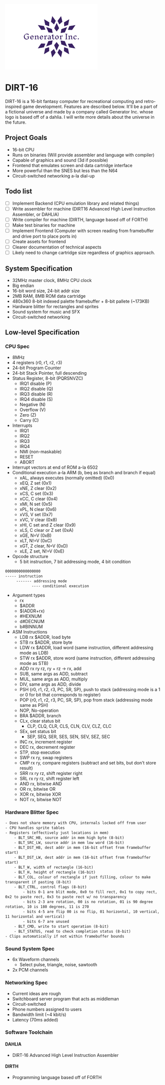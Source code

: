 <img src="frontend/assets/GenIncLockUpBackground.png" alt="Generator Inc. Logo" width="300pt"/>

# DIRT-16
DIRT-16 is a 16-bit fantasy computer for recreational computing and retro-inspired game development. Features are described below.
It'll be a part of a fictional universe and made by a company called Generator Inc. whose logo is based off of a dahlia. I will write more details about the universe in the future. 

## Project Goals
- 16-bit CPU
- Runs on binaries (Will provide assembler and language with compiler)
- Capable of graphics and sound (3d if possible)
- Frontend that emulates screen and data cartridge interface
- More powerful than the SNES but less than the N64
- Circuit-switched networking a-la dial-up

## Todo list
- [ ] Implement Backend (CPU emulation library and related things)
- [ ] Write assembler for machine (DIRT16 Advanced High Level Instruction Assembler, or DAHLIA)
- [ ] Write compiler for machine (DIRTH, language based off of FORTH)
- [ ] Make test binaries for machine
- [ ] Implement Frontend (Computer with screen reading from framebuffer and drive port to place ports in)
- [ ] Create assets for frontend
- [ ] Clearer documentation of technical aspects
- [ ] Likely need to change cartridge size regardless of graphics approach.

## System Specification
- 32MHz master clock, 8MHz CPU clock
- Big endian
- 16-bit word size, 24-bit addr size
- 2MB RAM, 8MB ROM data cartridge
- 480x360 8-bit indexed palette framebuffer + 8-bit pallete (~173KB)
- Hardware blitter for rectangles and sprites
- Sound system for music and SFX
- Circuit-switched networking

## Low-level Specification

### CPU Spec
- 8MHz
- 4 registers (r0, r1, r2, r3)
- 24-bit Program Counter
- 24-bit Stack Pointer, full descending
- Status Register, 8-bit (PQRSNVZC)
    - IRQ1 disable (P)
    - IRQ2 disable (Q)
    - IRQ3 disable (R)
    - IRQ4 disable (S)
    - Negative (N)
    - Overflow (V)
    - Zero (Z)
    - Carry (C)
- Interrupts
    - IRQ1
    - IRQ2
    - IRQ3
    - IRQ4
    - NMI (non-maskable)
    - RESET
    - ABORT
- Interrupt vectors at end of ROM a-la 6502
- Conditional execution a-la ARM (b, beq as branch and branch if equal)
    - xAL, always executes (normally omitted) (0x0)
    - xEQ, Z set (0x1)
    - xNE, Z clear (0x2)
    - xCS, C set (0x3)
    - xCC, C clear (0x4)
    - xMI, N set (0x5)
    - xPL, N clear (0x6)
    - xVS, V set (0x7)
    - xVC, V clear (0x8)
    - xHI, C set and Z clear (0x9)
    - xLS, C clear or Z set (0xA)
    - xGE, N=V (0xB)
    - xLT, N!=V (0xC)
    - xGT, Z clear, N=V (0xD)
    - xLE, Z set, N!=V (0xE)
- Opcode structure
    - 5 bit instruction,  7 bit addressing mode, 4 bit condition
```
0000000000000000
----- instruction
     ------- addressing mode
            ---- conditional execution
```
- Argument types
    - rx
    - $ADDR
    - $(ADDR+rx)
    - #HEXNUM
    - d#DECNUM
    - b#BINNUM
- ASM Instructions
    - LDB rx $ADDR, load byte
    - STB rx $ADDR, store byte
    - LDW rx $ADDR, load word (same instruction, different addressing mode as LDB)
    - STW rx $ADDR, store word (same instruction, different addressing mode as STB)
    - ADD rx ry rz, ry + rz -> rx, add
    - SUB, same args as ADD, subtract
    - MUL, same args as ADD, multiply
    - DIV, same args as ADD, divide
    - PSH {r0, r1, r2, r3, PC, SR, SP}, push to stack (addressing mode is a 1 or 0 for bit that corresponds to register)
    - POP {r0, r1, r2, r3, PC, SR, SP}, pop from stack (addressing mode same as PSH)
    - NOP, No-operation
    - BRA $ADDR, branch
    - CLx, clear status bit
        - CLP, CLQ, CLR, CLS, CLN, CLV, CLZ, CLC 
    - SEx, set status bit
        - SEP, SEQ, SER, SES, SEN, SEV, SEZ, SEC
    - INC rx, increment register
    - DEC rx, decrement register
    - STP, stop execution
    - SWP rx ry, swap registers
    - CMP rx ry, compare registers (subtract and set bits, but don't store result)
    - SRR rx ry rz, shift register right
    - SRL rx ry rz, shift register left
    - AND rx, bitwise AND
    - OR rx, bitwise OR
    - XOR rx, bitwise XOR
    - NOT rx, bitwise NOT

### Hardware Blitter Spec
    - Does not share memory with CPU, internals locked off from user
    - CPU handles sprite tables
    - Registers (effectively just locations in mem)
        - BLT_SRC_HB, source addr in mem high byte (8-bit)
        - BLT_SRC_LW, source addr in mem low word (16-bit)
        - BLT_DST_HB, dest addr in mem (16-bit offset from framebuffer start)
        - BLT_DST_LW, dest addr in mem (16-bit offset from framebuffer start)
        - BLT_W, width of rectangle (16-bit)
        - BLT_H, height of rectangle (16-bit)
        - BLT_COL, colour of rectangle if just filling, colour to make transparent if pasting (8-bit)
        - BLT_CTRL, control flags (8-bit)
            - bits 0-1 are blit mode, 0x0 to fill rect, 0x1 to copy rect, 0x2 to paste rect, 0x3 to paste rect w/ no transparency
            - bits 2-3 are rotation, 00 is no rotation, 01 is 90 degree rotation, 10 is 180 degrees, 11 is 270
            - bits 4-5 are flip 00 is no flip, 01 horizontal, 10 vertical, 11 horizontal and vertical)
            - bits 6-7 are unused
        - BLT_CMD, write to start operation (8-bit)
        - BLT_STATUS, read to check completion status (8-bit)
    - Clips automatically if not within framebuffer bounds

### Sound System Spec
- 6x Waveform channels
    - Select pulse, triangle, noise, sawtooth
- 2x PCM channels

### Networking Spec
- Current ideas are rough
- Switchboard server program that acts as middleman
- Circuit-switched
- Phone numbers assigned to users
- Bandwidth limit (~4 kbit/s)
- Latency (70ms added)

### Software Toolchain
#### DAHLIA
- DIRT-16 Advanced High Level Instruction Assembler

#### DIRTH
- Programming language based off of FORTH
